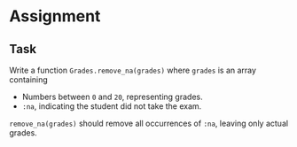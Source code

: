# Assignment

## Task

Write a function `Grades.remove_na(grades)` where `grades` is
an array containing

* Numbers between `0` and `20`, representing grades.
* `:na`, indicating the student did not take the exam.

`remove_na(grades)` should remove all occurrences of `:na`,
leaving only actual grades.
